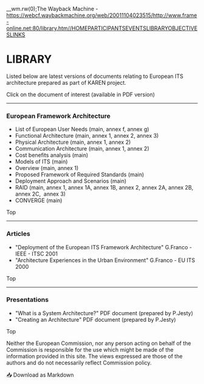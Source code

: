 __wm.rw(0);The Wayback Machine - https://webcf.waybackmachine.org/web/20011104023515/http://www.frame-online.net:80/library.htm//<![CDATA[
__wm.bt(750,27,25,2,"web","http://www.frame-online.net/library.htm","20011104023515",1996,"https://web-static.archive.org/_static/",["https://web-static.archive.org/_static/css/banner-styles.css?v=p7PEIJWi","https://web-static.archive.org/_static/css/iconochive.css?v=3PDvdIFv"], false);
  __wm.rw(1);
//]]>[]()[]()[](http://www.frame-online.net/default.htm)[HOME](http://www.frame-online.net/home.htm)[PARTICIPANTS](http://www.frame-online.net/participants.htm)[EVENTS](http://www.frame-online.net/events.htm)[LIBRARY](http://www.frame-online.net/library.htm)[OBJECTIVES](http://www.frame-online.net/objectives.htm)[LINKS](http://www.frame-online.net/links.htm)
# LIBRARY

Listed below are latest versions of
            documents relating to
European ITS architecture prepared as part of KAREN project.

Click on the document of interest (available in PDF version)

---

### European Framework Architecture

* List of European User Needs (main,
    annex f, annex
    g)
* Functional Architecture (main,
    annex 1, annex
    2, annex 3)
* Physical Architecture (main,
    annex 1, annex
    2)
* Communication Architecture (main,
    annex 1, annex
    2)
* Cost benefits analysis (main)
* Models of ITS (main)
* Overview (main,
    annex 1)
* Proposed Framework of Required Standards (main)
* Deployment Approach and Scenarios (main)
* RAID (main,
                annex 1,
                annex 1A,
                annex 1B,
                annex 2,
                annex 2A,
                annex 2B,
                annex 2C, 
                annex 3)
* CONVERGE (main)

Top

---

### Articles

* "Deployment
                of the European ITS Framework Architecture" G.Franco -
                IEEE - ITSC  2001
* "Architecture
                Experiences in the Urban Environment"   G.Franco - EU ITS
                2000

Top

---

### Presentations

* "What
                is a System Architecture?" PDF document (prepared
                by P.Jesty)
* "Creating
                an Architecture" PDF document (prepared
                by P.Jesty)

Top

Neither the European Commission, nor any
person acting on behalf of the Commission is responsible for the use which might
be made of the information provided in this site. The views expressed are those
of the authors and do not necessarily reflect Commission policy.

📥 Download as Markdown